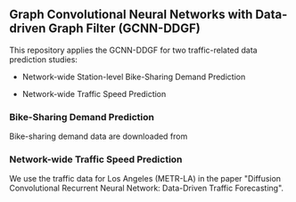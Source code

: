## Graph Convolutional Neural Networks with Data-driven Graph Filter (GCNN-DDGF)

This repository applies the GCNN-DDGF for two traffic-related data prediction studies:

* Network-wide Station-level Bike-Sharing Demand Prediction

* Network-wide Traffic Speed Prediction

### Bike-Sharing Demand Prediction 

Bike-sharing demand data are downloaded from 

### Network-wide Traffic Speed Prediction

We use the traffic data for Los Angeles (METR-LA) in the paper "Diffusion Convolutional Recurrent Neural Network: Data-Driven Traffic Forecasting". 
